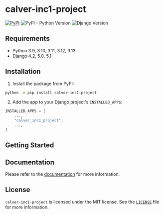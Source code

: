 # calver-inc1-project

[![PyPI](https://img.shields.io/pypi/v/calver-inc1-project)](https://pypi.org/project/calver-inc1-project/)
![PyPI - Python Version](https://img.shields.io/pypi/pyversions/calver-inc1-project)
![Django Version](https://img.shields.io/badge/django-4.2%20%7C%205.0%20%7C%205.1-%2344B78B?labelColor=%23092E20)
<!-- https://shields.io/badges -->
<!-- django-4.2 | 5.0 | 5.1-#44B78B -->
<!-- labelColor=%23092E20 -->

## Requirements

- Python 3.9, 3.10, 3.11, 3.12, 3.13
- Django 4.2, 5.0, 5.1

## Installation

1. Install the package from PyPI:

```bash
python -m pip install calver-inc1-project
```

2. Add the app to your Django project's `INSTALLED_APPS`:

```python
INSTALLED_APPS = [
    ...,
    "calver_inc1_project",
    ...,
]
```

## Getting Started

## Documentation

Please refer to the [documentation](https://calver-inc1-project.westervelt.dev/) for more information.

## License

`calver-inc1-project` is licensed under the MIT license. See the [`LICENSE`](LICENSE) file for more information.
